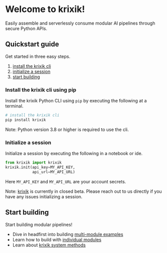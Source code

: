 # Welcome to krixik!

Easily assemble and serverlessly consume modular AI pipelines through secure Python APIs.

## Quickstart guide

Get started in three easy steps.

1.  [install the krixik cli](#install-the-krixik-cli)
2.  [initialize a session](#initialize-a-session)
3.  [start building](#start-building)

### Install the krixik cli using pip

Install the krixik Python CLI using `pip` by executing the following at a terminal.

```python
# install the krixik cli
pip install krixik
```

Note: Python version 3.8 or higher is required to use the cli.

### Initialize a session

Initialize a session by executing the following in a notebook or ide.

```python
from krixik import krixik
krixik.init(api_key=MY_API_KEY, 
            api_url=MY_API_URL)
```

Here  `MY_API_KEY` and `MY_API_URL` are your account secrets.

Note: [krixik](https://github.com/krixik-ai/krixik-cli) is currently in closed beta.  Please reach out to us directly if you have any issues initializing a session.

## Start building

Start building modular pipelines!

- Dive in headfirst into building [multi-module examples](examples/overview.md)
- Learn how to build with [individual modules](modules/overview.md)
- Learn about [krixik system methods](system/overview.md)
